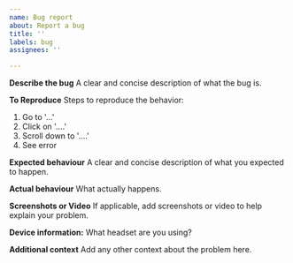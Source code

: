 ```yaml
---
name: Bug report
about: Report a bug
title: ''
labels: bug
assignees: ''

---
```


**Describe the bug**
A clear and concise description of what the bug is.

**To Reproduce**
Steps to reproduce the behavior:
1. Go to '...'
2. Click on '....'
3. Scroll down to '....'
4. See error

**Expected behaviour**
A clear and concise description of what you expected to happen.

**Actual behaviour**
What actually happens.

**Screenshots or Video**
If applicable, add screenshots or video to help explain your problem.

**Device information:**
What headset are you using?

**Additional context**
Add any other context about the problem here.

